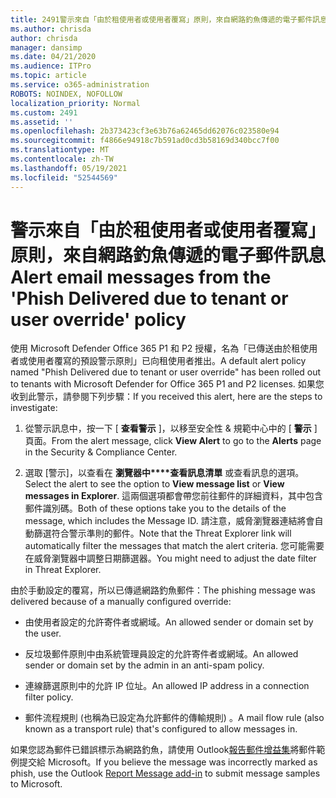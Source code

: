 ```yaml
---
title: 2491警示來自「由於租使用者或使用者覆寫」原則，來自網路釣魚傳遞的電子郵件訊息
ms.author: chrisda
author: chrisda
manager: dansimp
ms.date: 04/21/2020
ms.audience: ITPro
ms.topic: article
ms.service: o365-administration
ROBOTS: NOINDEX, NOFOLLOW
localization_priority: Normal
ms.custom: 2491
ms.assetid: ''
ms.openlocfilehash: 2b373423cf3e63b76a62465dd62076c023580e94
ms.sourcegitcommit: f4866e94918c7b591ad0cd3b58169d340bcc7f00
ms.translationtype: MT
ms.contentlocale: zh-TW
ms.lasthandoff: 05/19/2021
ms.locfileid: "52544569"
---
```

# <a name="alert-email-messages-from-the-phish-delivered-due-to-tenant-or-user-override-policy"></a><span data-ttu-id="9df5c-102">警示來自「由於租使用者或使用者覆寫」原則，來自網路釣魚傳遞的電子郵件訊息</span><span class="sxs-lookup"><span data-stu-id="9df5c-102">Alert email messages from the 'Phish Delivered due to tenant or user override' policy</span></span>

<span data-ttu-id="9df5c-103">使用 Microsoft Defender Office 365 P1 和 P2 授權，名為「已傳送由於租使用者或使用者覆寫的預設警示原則」已向租使用者推出。</span><span class="sxs-lookup"><span data-stu-id="9df5c-103">A default alert policy named "Phish Delivered due to tenant or user override" has been rolled out to tenants with Microsoft Defender for Office 365 P1 and P2 licenses.</span></span> <span data-ttu-id="9df5c-104">如果您收到此警示，請參閱下列步驟：</span><span class="sxs-lookup"><span data-stu-id="9df5c-104">If you received this alert, here are the steps to investigate:</span></span>

1. <span data-ttu-id="9df5c-105">從警示訊息中，按一下 [ **查看警示** ]，以移至安全性 & 規範中心中的 [ **警示** ] 頁面。</span><span class="sxs-lookup"><span data-stu-id="9df5c-105">From the alert message, click **View Alert** to go to the **Alerts** page in the Security & Compliance Center.</span></span>

2. <span data-ttu-id="9df5c-106">選取 [警示]，以查看在 **瀏覽器中\*\*\*\*查看訊息清單** 或查看訊息的選項。</span><span class="sxs-lookup"><span data-stu-id="9df5c-106">Select the alert to see the option to **View message list** or **View messages in Explorer**.</span></span> <span data-ttu-id="9df5c-107">這兩個選項都會帶您前往郵件的詳細資料，其中包含郵件識別碼。</span><span class="sxs-lookup"><span data-stu-id="9df5c-107">Both of these options take you to the details of the message, which includes the Message ID.</span></span> <span data-ttu-id="9df5c-108">請注意，威脅瀏覽器連結將會自動篩選符合警示準則的郵件。</span><span class="sxs-lookup"><span data-stu-id="9df5c-108">Note that the Threat Explorer link will automatically filter the messages that match the alert criteria.</span></span> <span data-ttu-id="9df5c-109">您可能需要在威脅瀏覽器中調整日期篩選器。</span><span class="sxs-lookup"><span data-stu-id="9df5c-109">You might need to adjust the date filter in Threat Explorer.</span></span>

<span data-ttu-id="9df5c-110">由於手動設定的覆寫，所以已傳遞網路釣魚郵件：</span><span class="sxs-lookup"><span data-stu-id="9df5c-110">The phishing message was delivered because of a manually configured override:</span></span>

- <span data-ttu-id="9df5c-111">由使用者設定的允許寄件者或網域。</span><span class="sxs-lookup"><span data-stu-id="9df5c-111">An allowed sender or domain set by the user.</span></span>

- <span data-ttu-id="9df5c-112">反垃圾郵件原則中由系統管理員設定的允許寄件者或網域。</span><span class="sxs-lookup"><span data-stu-id="9df5c-112">An allowed sender or domain set by the admin in an anti-spam policy.</span></span>

- <span data-ttu-id="9df5c-113">連線篩選原則中的允許 IP 位址。</span><span class="sxs-lookup"><span data-stu-id="9df5c-113">An allowed IP address in a connection filter policy.</span></span>

- <span data-ttu-id="9df5c-114">郵件流程規則 (也稱為已設定為允許郵件的傳輸規則) 。</span><span class="sxs-lookup"><span data-stu-id="9df5c-114">A mail flow rule (also known as a transport rule) that's configured to allow messages in.</span></span>

<span data-ttu-id="9df5c-115">如果您認為郵件已錯誤標示為網路釣魚，請使用 Outlook[報告郵件增益集](https://support.office.com/article/b5caa9f1-cdf3-4443-af8c-ff724ea719d2)將郵件範例提交給 Microsoft。</span><span class="sxs-lookup"><span data-stu-id="9df5c-115">If you believe the message was incorrectly marked as phish, use the Outlook [Report Message add-in](https://support.office.com/article/b5caa9f1-cdf3-4443-af8c-ff724ea719d2) to submit message samples to Microsoft.</span></span>
